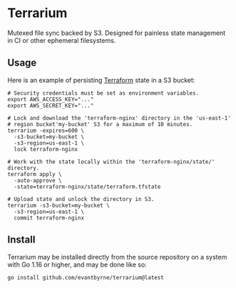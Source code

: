 # Terrarium

Mutexed file sync backed by S3. Designed for painless state management in CI or other ephemeral filesystems.

## Usage

Here is an example of persisting [Terraform](https://www.terraform.io/) state in a S3 bucket:

```
# Security credentials must be set as environment variables.
export AWS_ACCESS_KEY="..."
export AWS_SECRET_KEY="..."

# Lock and download the 'terraform-nginx' directory in the 'us-east-1'
# region bucket'my-bucket' S3 for a maximum of 10 minutes.
terrarium -expires=600 \
  -s3-bucket=my-bucket \
  -s3-region=us-east-1 \
  lock terraform-nginx

# Work with the state locally within the 'terraform-nginx/state/' directory.
terraform apply \
  -auto-approve \
  -state=terraform-nginx/state/terraform.tfstate

# Upload state and unlock the directory in S3.
terrarium -s3-bucket=my-bucket \
  -s3-region=us-east-1 \
  commit terraform-nginx
```

## Install

Terrarium may be installed directly from the source repository on a system with Go 1.16 or higher, and may be done like so:

```
go install github.com/evantbyrne/terrarium@latest
```
